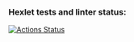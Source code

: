 ### Hexlet tests and linter status:
[![Actions Status](https://github.com/MrMikki-boop/java-project-61/workflows/hexlet-check/badge.svg)](https://github.com/MrMikki-boop/java-project-61/actions)
